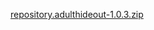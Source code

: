[repository.adulthideout-1.0.3.zip](https://github.com/Vashiel/repository.adulthideout/raw/master/zips/repository.adulthideout/repository.adulthideout-1.0.3.zip)
